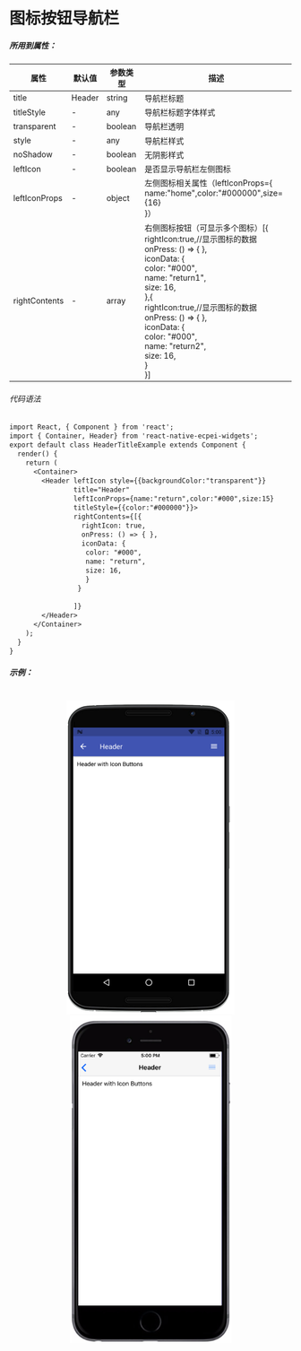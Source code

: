# 图标按钮导航栏

##### 所用到属性：
|属性|默认值|参数类型|描述|
|---|---|---|---|
|title|Header|string|导航栏标题|
|titleStyle|-|any|导航栏标题字体样式|
|transparent|-|boolean|导航栏透明|
|style|-|any|导航栏样式|
| noShadow |-|boolean|无阴影样式|
|leftIcon|-|boolean|是否显示导航栏左侧图标|
|leftIconProps|-|object|左侧图标相关属性（leftIconProps={<br />name:"home",color:"#000000",size={16}<br />}）|
|rightContents|-|array|右侧图标按钮（可显示多个图标）[{ <br />rightIcon:true,//显示图标的数据<br />onPress: () => { },<br />iconData: {<br />color: "#000",<br /> name: "return1",<br />size: 16,<br /> },{ <br />rightIcon:true,//显示图标的数据<br />onPress: () => { },<br />iconData: {<br />color: "#000",<br /> name: "return2",<br />size: 16,<br /> }<br />}]|


###### 代码语法

```
import React, { Component } from 'react';
import { Container, Header} from 'react-native-ecpei-widgets';
export default class HeaderTitleExample extends Component {
  render() {
    return (
      <Container>
        <Header leftIcon style={{backgroundColor:"transparent"}} 
                title="Header"
                leftIconProps={name:"return",color:"#000",size:15}
                titleStyle={{color:"#000000"}}>
                rightContents={[{
                  rightIcon: true,
                  onPress: () => { },
                  iconData: {
                   color: "#000",
                   name: "return",
                   size: 16,
                   }
                 }
                 
                ]}
        </Header>
      </Container>
    );
  }
}
```

##### 示例：
<br />

<div align=center >
<img src="images/IconButton-android.png" />
<img src="images/IconButton-ios.png" /> 
</div>